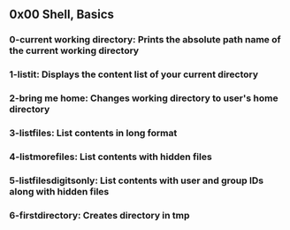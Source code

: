 ## 0x00 Shell, Basics

### 0-current working directory: Prints the absolute path name of the current working directory
### 1-listit: Displays the content list of your current directory
### 2-bring me home: Changes working directory to user's home directory
### 3-listfiles: List contents in long format 
### 4-listmorefiles: List contents with hidden files
### 5-listfilesdigitsonly: List contents with user and group IDs along with hidden files
### 6-firstdirectory: Creates directory in tmp
